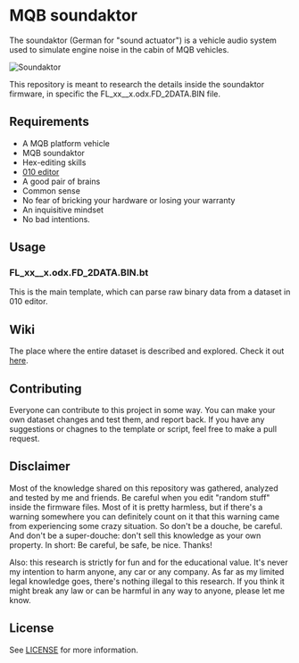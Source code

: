 # MQB soundaktor

The soundaktor (German for "sound actuator") is a vehicle audio system used to simulate engine noise in the cabin of MQB vehicles.

![Soundaktor](https://github.com/jilleb/mqb-soundaktor/blob/9e37063de8729258620701f0f63c91376dcf7cd0/images/soundaktor.png)

This repository is meant to research the details inside the soundaktor firmware, in specific the FL_xx__x.odx.FD_2DATA.BIN file. 


## Requirements
- A MQB platform vehicle
- MQB soundaktor
- Hex-editing skills
- [010 editor](https://www.sweetscape.com/010editor/)
- A good pair of brains
- Common sense
- No fear of bricking your hardware or losing your warranty
- An inquisitive mindset
- No bad intentions.

## Usage

### FL_xx__x.odx.FD_2DATA.BIN.bt
This is the main template, which can parse raw binary data from a dataset in 010 editor.


## Wiki
The place where the entire dataset is described and explored. Check it out [here](../..//wiki).

## Contributing

Everyone can contribute to this project in some way. You can make your own dataset changes and test them, and report back. If you have any suggestions or chagnes to the template or script, feel free to make a pull request.

## Disclaimer

Most of the knowledge shared on this repository was gathered, analyzed and tested by me and friends. Be careful when you edit "random stuff" inside the firmware files. Most of it is pretty harmless, but if there's a warning somewhere you can definitely count on it that this warning came from experiencing some crazy situation. So don't be a douche, be careful. And don't be a super-douche: don't sell this knowledge as your own property. In short: Be careful, be safe, be nice. Thanks!

Also: this research is strictly for fun and for the educational value. It's never my intention to harm anyone, any car or any company. As far as my limited legal knowledge goes, there's nothing illegal to this research. If you think it might break any law or can be harmful in any way to anyone, please let me know. 

<!-- LICENSE -->
## License
See [LICENSE](https://github.com/jilleb/mqb-soundaktor/blob/main/LICENSE)	 for more information.
